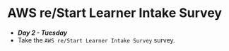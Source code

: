 # AWS re/Start Learner Intake Survey
- ***Day 2 - Tuesday***
- Take the `AWS re/Start Learner Intake Survey` survey.
